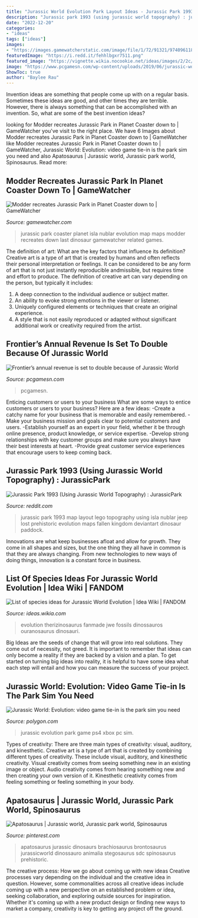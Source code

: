 ```yaml
---
title: "Jurassic World Evolution Park Layout Ideas - Jurassic Park 1993 (using Jurassic World Topography) : Jurassicpark"
description: "Jurassic park 1993 (using jurassic world topography) : jurassicpark"
date: "2022-12-20"
categories:
- "ideas"
tags: ["ideas"]
images:
- "https://images.gamewatcherstatic.com/image/file/1/72/91321/974096118_preview_MapMap.jpg"
featuredImage: "https://i.redd.it/fehhlbgxr7511.png"
featured_image: "https://vignette.wikia.nocookie.net/ideas/images/2/2c/JWE_Therizinosaurus.png/revision/latest/scale-to-width-down/250?cb=20180911211244"
image: "https://www.pcgamesn.com/wp-content/uploads/2019/06/jurassic-world-evolution.jpg"
ShowToc: true
author: "Baylee Rau"
---
```



Invention ideas are something that people come up with on a regular basis. Sometimes these ideas are good, and other times they are terrible. However, there is always something that can be accomplished with an invention. So, what are some of the best invention ideas?

	

		
looking for Modder recreates Jurassic Park in Planet Coaster down to | GameWatcher you've visit to the right place. We have 6 Images about Modder recreates Jurassic Park in Planet Coaster down to | GameWatcher like Modder recreates Jurassic Park in Planet Coaster down to | GameWatcher, Jurassic World: Evolution: video game tie-in is the park sim you need and also Apatosaurus | Jurassic world, Jurassic park world, Spinosaurus. Read more:
		
    
## Modder Recreates Jurassic Park In Planet Coaster Down To | GameWatcher

<img loading=lazy src="https://images.gamewatcherstatic.com/image/file/1/72/91321/974096118_preview_MapMap.jpg" onerror="this.onerror=null;this.src='https://tse3.mm.bing.net/th?id=OIP.gk00Y-yJ3daq5dXKjuw1dwHaEK&amp;pid=15.1';" alt="Modder recreates Jurassic Park in Planet Coaster down to | GameWatcher">

_Source: gamewatcher.com_

>jurassic park coaster planet isla nublar evolution map maps modder recreates down last dinosaur gamewatcher related games. 

	

The definition of art: What are the key factors that influence its definition?
Creative art is a type of art that is created by humans and often reflects their personal interpretation or feelings. It can be considered to be any form of art that is not just instantly reproducible andmissible, but requires time and effort to produce. The definition of creative art can vary depending on the person, but typically it includes:
1. A deep connection to the individual audience or subject matter.
2. An ability to evoke strong emotions in the viewer or listener.
3. Uniquely configured elements or techniques that create an original experience.
4. A style that is not easily reproduced or adapted without significant additional work or creativity required from the artist.

    
## Frontier’s Annual Revenue Is Set To Double Because Of Jurassic World

<img loading=lazy src="https://www.pcgamesn.com/wp-content/uploads/2019/06/jurassic-world-evolution.jpg" onerror="this.onerror=null;this.src='https://tse2.mm.bing.net/th?id=OIP.cK6tbQ4ldBx_8cpJeHLAjAHaEK&amp;pid=15.1';" alt="Frontier’s annual revenue is set to double because of Jurassic World">

_Source: pcgamesn.com_

>pcgamesn. 

	

Enticing customers or users to your business
What are some ways to entice customers or users to your business? Here are a few ideas: 
-Create a catchy name for your business that is memorable and easily remembered.
-Make your business mission and goals clear to potential customers and users. 
-Establish yourself as an expert in your field, whether it be through online presence, product knowledge, or service expertise. 
-Develop strong relationships with key customer groups and make sure you always have their best interests at heart. 
-Provide great customer service experiences that encourage users to keep coming back.

    
## Jurassic Park 1993 (Using Jurassic World Topography) : JurassicPark

<img loading=lazy src="https://i.redd.it/fehhlbgxr7511.png" onerror="this.onerror=null;this.src='https://tse3.mm.bing.net/th?id=OIP.KGLOscI3JaEPL2lWCJFiBgHaJQ&amp;pid=15.1';" alt="Jurassic Park 1993 (Using Jurassic World Topography) : JurassicPark">

_Source: reddit.com_

>jurassic park 1993 map layout lego topography using isla nublar jeep lost prehistoric evolution maps fallen kingdom deviantart dinosaur paddock. 

	

Innovations are what keep businesses afloat and allow for growth. They come in all shapes and sizes, but the one thing they all have in common is that they are always changing. From new technologies to new ways of doing things, innovation is a constant force in business.

    
## List Of Species Ideas For Jurassic World Evolution | Idea Wiki | FANDOM

<img loading=lazy src="https://vignette.wikia.nocookie.net/ideas/images/2/2c/JWE_Therizinosaurus.png/revision/latest/scale-to-width-down/250?cb=20180911211244" onerror="this.onerror=null;this.src='https://tse2.mm.bing.net/th?id=OIP.kBFI15heo8XOgwGdAT8btwAAAA&amp;pid=15.1';" alt="List of species ideas for Jurassic World Evolution | Idea Wiki | FANDOM">

_Source: ideas.wikia.com_

>evolution therizinosaurus fanmade jwe fossils dinossauros ouranosaurus dinosauri. 

	

Big Ideas are the seeds of change that will grow into real solutions. They come out of necessity, not greed. It is important to remember that ideas can only become a reality if they are backed by a vision and a plan. To get started on turning big ideas into reality, it is helpful to have some idea what each step will entail and how you can measure the success of your project.

    
## Jurassic World: Evolution: Video Game Tie-in Is The Park Sim You Need

<img loading=lazy src="https://cdn.vox-cdn.com/thumbor/QDXzQjsuNKDzXtKhAV5OFyE79ow=/0x32:1920x1037/fit-in/1200x630/cdn.vox-cdn.com/uploads/chorus_asset/file/11512255/Jurassic_World_Evolution_Launch_1080wm__8_.png" onerror="this.onerror=null;this.src='https://tse4.mm.bing.net/th?id=OIP.30roE1P0Q7_BN9RIezY_pwHaD4&amp;pid=15.1';" alt="Jurassic World: Evolution: video game tie-in is the park sim you need">

_Source: polygon.com_

>jurassic evolution park game ps4 xbox pc sim. 

	

Types of creativity: There are three main types of creativity: visual, auditory, and kinesthetic.
Creative art is a type of art that is created by combining different types of creativity. These include visual, auditory, and kinesthetic creativity. Visual creativity comes from seeing something new in an existing image or object. Audio creativity comes from hearing something new and then creating your own version of it. Kinesthetic creativity comes from feeling something or feeling something in your body.

    
## Apatosaurus | Jurassic World, Jurassic Park World, Spinosaurus

<img loading=lazy src="https://i.pinimg.com/736x/26/48/9d/26489d83f6a7b485429170d94f112c51.jpg" onerror="this.onerror=null;this.src='https://tse1.mm.bing.net/th?id=OIP.U-f_6gienxjWKKaX9n15jwHaGj&amp;pid=15.1';" alt="Apatosaurus | Jurassic world, Jurassic park world, Spinosaurus">

_Source: pinterest.com_

>apatosaurus jurassic dinosaurs brachiosaurus brontosaurus jurassicworld dinossauro animalia stegosaurus sdc spinosaurus prehistoric. 

	

The creative process: How we go about coming up with new ideas
Creative processes vary depending on the individual and the creative idea in question. However, some commonalities across all creative ideas include coming up with a new perspective on an established problem or idea, seeking collaboration, and exploring outside sources for inspiration. Whether it's coming up with a new product design or finding new ways to market a company, creativity is key to getting any project off the ground.

